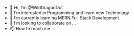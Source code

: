- 👋 Hi, I’m @WildDragonDot
- 👀 I’m interested in Programming and learn new Technology
- 🌱 I’m currently learning MERN Full Stack Development
- 💞️ I’m looking to collaborate on ...
- 📫 How to reach me ...

<!---
WildDragonDot/WildDragonDot is a ✨ special ✨ repository because its `README.md` (this file) appears on your GitHub profile.
You can click the Preview link to take a look at your changes.
--->
